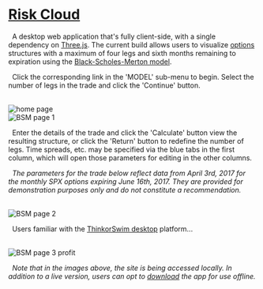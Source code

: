 <a href="http://www.github.com">Risk Cloud</a>
===

&nbsp; A desktop web application that's fully client-side, with a single dependency on <a href="https://github.com/mrdoob/three.js/">Three.js</a>. The current build allows users to visualize <a href="https://en.wikipedia.org/wiki/Option_(finance)">options</a> structures with a maximum of four legs and sixth months remaining to expiration using the <a href="https://en.wikipedia.org/wiki/Black%E2%80%93Scholes_model">Black-Scholes-Merton model</a>.

&nbsp; Click the corresponding link in the 'MODEL' sub-menu to begin. Select the number of legs in the trade and click the 'Continue' button.

<br>
<img width="" alt="home page" src="https://drive.google.com/uc?export=download&id=0B3rehuqgDPeVM2JoaWkwQ1Zqcms">
<br>
<img width="" alt="BSM page 1" src="https://drive.google.com/uc?export=download&id=0B3rehuqgDPeVaXJ0eDh6WEZtNWM">
<br>

&nbsp; Enter the details of the trade and click the 'Calculate' button view the resulting structure, or click the 'Return' button to redefine the number of legs. Time spreads, etc. may be specified via the blue tabs in the first column, which will open those parameters for editing in the other columns.

&nbsp; <i>The parameters for the trade below reflect data from April 3rd, 2017 for the monthly SPX options expiring June 16th, 2017. They are provided for demonstration purposes only and do not constitute a recommendation.</i>

<br>
<img width="" alt="BSM page 2" src="https://drive.google.com/uc?export=download&id=0B3rehuqgDPeVZU9DMHR6ZkUtQXc">
<br>

&nbsp; Users familiar with the <a href="https://www.thinkorswim.com/t/trading.html">ThinkorSwim desktop</a> platform...

<br>
<img width="" alt="BSM page 3 profit" src="https://drive.google.com/uc?export=download&id=0B3rehuqgDPeVcTFObFluQVFLbzQ">
<br>

&nbsp; <i>Note that in the images above, the site is being accessed locally. In addition to a live version, users can opt to <a href="https://github.com/Ice101781/risk_cloud/archive/master.zip">download</a> the app for use offline.</i>

